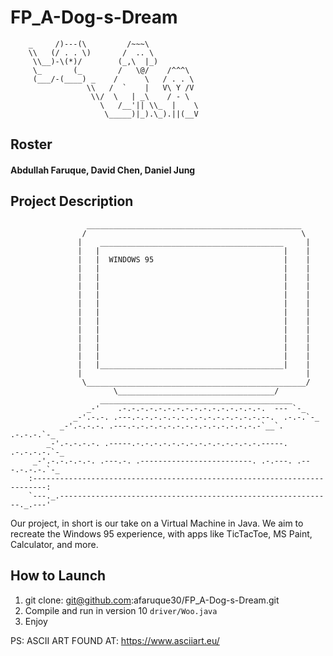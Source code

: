 # FP_A-Dog-s-Dream

        _     /)---(\         /~~~\
        \\   (/ . . \)       /  .. \
         \\__)-\(*)/        (_,\  |_)
         \_       (_        /   \@/    /^^^\
         (___/-(____) _    /      \   / . . \
                     \\   /  `    |   V\ Y /V
                      \\/  \   | _\    / - \
                        \   /__'|| \\_  |    \
                         \_____)|_).\_).||(__V

## Roster 
#### Abdullah Faruque, David Chen, Daniel Jung ####

## Project Description ##

                     ________________________________________________
                    /                                                \
                   |    _________________________________________     |
                   |   |                                         |    |
                   |   |  WINDOWS 95                             |    |
                   |   |                                         |    |
                   |   |                                         |    |
                   |   |                                         |    |
                   |   |                                         |    |
                   |   |                                         |    |
                   |   |                                         |    |
                   |   |                                         |    |
                   |   |                                         |    |
                   |   |                                         |    |
                   |   |                                         |    |
                   |   |                                         |    |
                   |   |_________________________________________|    |
                   |                                                  |
                    \_________________________________________________/
                           \___________________________________/
                        ___________________________________________
                     _-'    .-.-.-.-.-.-.-.-.-.-.-.-.-.-.-.-.  --- `-_
                  _-'.-.-. .---.-.-.-.-.-.-.-.-.-.-.-.-.-.-.--.  .-.-.`-_
               _-'.-.-.-. .---.-.-.-.-.-.-.-.-.-.-.-.-.-.-.-`__`. .-.-.-.`-_
            _-'.-.-.-.-. .-----.-.-.-.-.-.-.-.-.-.-.-.-.-.-.-----. .-.-.-.-.`-_
         _-'.-.-.-.-.-. .---.-. .-------------------------. .-.---. .---.-.-.-.`-_
        :-------------------------------------------------------------------------:
        `---._.-------------------------------------------------------------._.---'


Our project, in short is our take on a Virtual Machine in Java. We aim to recreate the Windows 95 experience, with apps like TicTacToe, MS Paint, Calculator, and more.

## How to Launch ##
1. git clone: git@github.com:afaruque30/FP_A-Dog-s-Dream.git
2. Compile and run in version 10 ```driver/Woo.java```
3. Enjoy


PS: ASCII ART FOUND AT: https://www.asciiart.eu/

